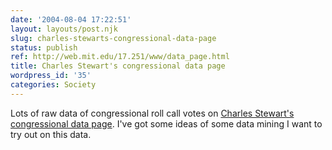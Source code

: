 ```yaml
---
date: '2004-08-04 17:22:51'
layout: layouts/post.njk
slug: charles-stewarts-congressional-data-page
status: publish
ref: http://web.mit.edu/17.251/www/data_page.html
title: Charles Stewart's congressional data page
wordpress_id: '35'
categories: Society
---
```


Lots of raw data of congressional roll call votes on [Charles Stewart's congressional data page](http://web.mit.edu/17.251/www/data_page.html).  I've got some ideas of some data mining I want to try out on this data.
